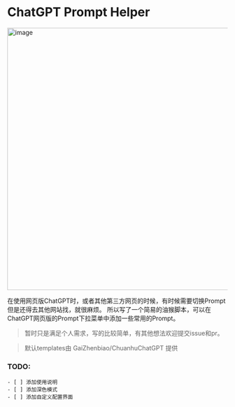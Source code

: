 # ChatGPT Prompt Helper

<img width="600" alt="image" src="https://user-images.githubusercontent.com/9513891/227092496-3c3ad146-5808-45f2-8ab2-00c683da6436.png">

在使用网页版ChatGPT时，或者其他第三方网页的时候，有时候需要切换Prompt但是还得去其他网站找，就很麻烦。
所以写了一个简易的油猴脚本，可以在ChatGPT网页版的Prompt下拉菜单中添加一些常用的Prompt。


> 暂时只是满足个人需求，写的比较简单，有其他想法欢迎提交issue和pr。

> 默认templates由 GaiZhenbiao/ChuanhuChatGPT 提供
 
### TODO:
    - [ ] 添加使用说明
    - [ ] 添加深色模式
    - [ ] 添加自定义配置界面